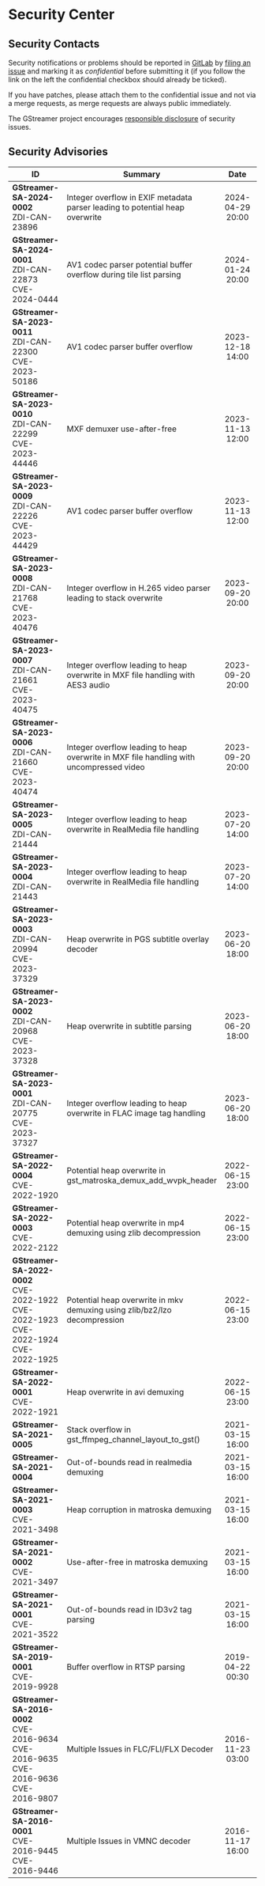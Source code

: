 # Security Center
## Security Contacts

Security notifications or problems should be reported in [GitLab](https://gitlab.freedesktop.org/gstreamer) by
[<u>filing an issue</u>](https://gitlab.freedesktop.org/gstreamer/gstreamer/-/issues/new?issue[confidential]=true)
and marking it as *confidential* before submitting it (if you follow the link on the left the confidential checkbox should already be ticked).

If you have patches, please attach them to the confidential issue and not via a merge requests, as merge requests are always public immediately.

The GStreamer project encourages [responsible disclosure](https://en.wikipedia.org/wiki/Responsible_disclosure) of security issues.

## Security Advisories

| ID  | Summary | Date   |     |
| --- | ------- | :----: | --- |
| **GStreamer-SA-2024-0002**<br/>ZDI-CAN-23896 | Integer overflow in EXIF metadata parser leading to potential heap overwrite | 2024-04-29 20:00 | [Details](sa-2024-0002.html) |
| **GStreamer-SA-2024-0001**<br/>ZDI-CAN-22873<br/>CVE-2024-0444  | AV1 codec parser potential buffer overflow during tile list parsing | 2024-01-24 20:00 | [Details](sa-2024-0001.html) |
| **GStreamer-SA-2023-0011**<br/>ZDI-CAN-22300<br/>CVE-2023-50186 | AV1 codec parser buffer overflow | 2023-12-18 14:00 | [Details](sa-2023-0011.html) |
| **GStreamer-SA-2023-0010**<br/>ZDI-CAN-22299<br/>CVE-2023-44446 | MXF demuxer use-after-free | 2023-11-13 12:00 | [Details](sa-2023-0010.html) |
| **GStreamer-SA-2023-0009**<br/>ZDI-CAN-22226<br/>CVE-2023-44429 | AV1 codec parser buffer overflow | 2023-11-13 12:00 | [Details](sa-2023-0009.html) |
| **GStreamer-SA-2023-0008**<br/>ZDI-CAN-21768<br/>CVE-2023-40476 | Integer overflow in H.265 video parser leading to stack overwrite | 2023-09-20 20:00 | [Details](sa-2023-0008.html) |
| **GStreamer-SA-2023-0007**<br/>ZDI-CAN-21661<br/>CVE-2023-40475 | Integer overflow leading to heap overwrite in MXF file handling with AES3 audio | 2023-09-20 20:00 | [Details](sa-2023-0007.html) |
| **GStreamer-SA-2023-0006**<br/>ZDI-CAN-21660<br/>CVE-2023-40474 | Integer overflow leading to heap overwrite in MXF file handling with uncompressed video | 2023-09-20 20:00 | [Details](sa-2023-0006.html) |
| **GStreamer-SA-2023-0005**<br/>ZDI-CAN-21444 | Integer overflow leading to heap overwrite in RealMedia file handling | 2023-07-20 14:00 | [Details](sa-2023-0005.html) |
| **GStreamer-SA-2023-0004**<br/>ZDI-CAN-21443 | Integer overflow leading to heap overwrite in RealMedia file handling | 2023-07-20 14:00 | [Details](sa-2023-0004.html) |
| **GStreamer-SA-2023-0003**<br/>ZDI-CAN-20994<br/>CVE-2023-37329 | Heap overwrite in PGS subtitle overlay decoder | 2023-06-20 18:00 | [Details](sa-2023-0003.html) |
| **GStreamer-SA-2023-0002**<br/>ZDI-CAN-20968<br/>CVE-2023-37328 | Heap overwrite in subtitle parsing | 2023-06-20 18:00 | [Details](sa-2023-0002.html) |
| **GStreamer-SA-2023-0001**<br/>ZDI-CAN-20775<br/>CVE-2023-37327 | Integer overflow leading to heap overwrite in FLAC image tag handling | 2023-06-20 18:00 | [Details](sa-2023-0001.html) |
| **GStreamer-SA-2022-0004**<br/>CVE-2022-1920 | Potential heap overwrite in gst\_matroska\_demux\_add\_wvpk\_header | 2022-06-15 23:00 | [Details](sa-2022-0004.html) |
| **GStreamer-SA-2022-0003**<br/>CVE-2022-2122 | Potential heap overwrite in mp4 demuxing using zlib decompression | 2022-06-15 23:00 | [Details](sa-2022-0003.html) |
| **GStreamer-SA-2022-0002**<br/>CVE-2022-1922<br/>CVE-2022-1923<br/>CVE-2022-1924<br/>CVE-2022-1925 | Potential heap overwrite in mkv demuxing using zlib/bz2/lzo decompression | 2022-06-15 23:00 | [Details](sa-2022-0002.html) |
| **GStreamer-SA-2022-0001**<br/>CVE-2022-1921 | Heap overwrite in avi demuxing | 2022-06-15 23:00 | [Details](sa-2022-0001.html) |
| **GStreamer-SA-2021-0005** | Stack overflow in gst\_ffmpeg\_channel\_layout\_to\_gst() | 2021-03-15 16:00 | [Details](sa-2021-0005.html) |
| **GStreamer-SA-2021-0004** | Out-of-bounds read in realmedia demuxing | 2021-03-15 16:00 | [Details](sa-2021-0004.html) |
| **GStreamer-SA-2021-0003**<br/>CVE-2021-3498 | Heap corruption in matroska demuxing | 2021-03-15 16:00 | [Details](sa-2021-0003.html) |
| **GStreamer-SA-2021-0002**<br/>CVE-2021-3497 | Use-after-free in matroska demuxing | 2021-03-15 16:00 | [Details](sa-2021-0002.html) |
| **GStreamer-SA-2021-0001**<br/>CVE-2021-3522 | Out-of-bounds read in ID3v2 tag parsing | 2021-03-15 16:00 | [Details](sa-2021-0001.html) |
| **GStreamer-SA-2019-0001**<br/>CVE-2019-9928 | Buffer overflow in RTSP parsing | 2019-04-22 00:30 | [Details](sa-2019-0001.html) |
| **GStreamer-SA-2016-0002**<br/>CVE-2016-9634<br/>CVE-2016-9635<br/>CVE-2016-9636<br/>CVE-2016-9807 | Multiple Issues in FLC/FLI/FLX Decoder | 2016-11-23 03:00 | [Details](sa-2016-0002.html) |
| **GStreamer-SA-2016-0001**<br/>CVE-2016-9445<br/>CVE-2016-9446 | Multiple Issues in VMNC decoder | 2016-11-17 16:00 | [Details](sa-2016-0001.html) |
